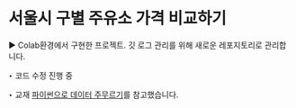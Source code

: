 # 서울시 구별 주유소 가격 비교하기

▶︎ Colab환경에서 구현한 프로젝트. 깃 로그 관리를 위해 새로운 레포지토리로 관리합니다.

‣ 코드 수정 진행 중

‣ 교재 [파이썬으로 데이터 주무르기](http://www.yes24.com/Product/Goods/57670268)를 참고했습니다.
